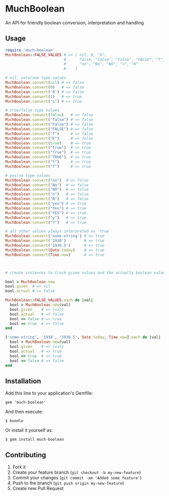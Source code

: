 # MuchBoolean

An API for friendly boolean conversion, interpretation and handling

## Usage

```ruby
require 'much-boolean'
MuchBoolean::FALSE_VALUES # => [ nil, 0, "0",
                          #      false, "false", "False", "FALSE", "f", "F",
                          #      "no", "No", "NO", "n", "N"
                          #    ]

# nil, zero/one type values
MuchBoolean.convert(nil) # => false
MuchBoolean.convert(0)   # => false
MuchBoolean.convert('0') # => false
MuchBoolean.convert(1)   # => true
MuchBoolean.convert('1') # => true

# true/false type values
MuchBoolean.convert(false)   # => false
MuchBoolean.convert("false") # => false
MuchBoolean.convert("False") # => false
MuchBoolean.convert("FALSE") # => false
MuchBoolean.convert("f")     # => false
MuchBoolean.convert("F")     # => false
MuchBoolean.convert(true)    # => true
MuchBoolean.convert("true")  # => true
MuchBoolean.convert("True")  # => true
MuchBoolean.convert("TRUE")  # => true
MuchBoolean.convert("t")     # => true
MuchBoolean.convert("T")     # => true

# yes/no type values
MuchBoolean.convert("no")  # => false
MuchBoolean.convert("No")  # => false
MuchBoolean.convert("NO")  # => false
MuchBoolean.convert("n")   # => false
MuchBoolean.convert("N")   # => false
MuchBoolean.convert("yes") # => true
MuchBoolean.convert("Yes") # => true
MuchBoolean.convert("YES") # => true
MuchBoolean.convert("y")   # => true
MuchBoolean.convert("Y")   # => true

# all other values always interpreted as `true`
MuchBoolean.convert('some-string') # => true
MuchBoolean.convert('1938')        # => true
MuchBoolean.convert('1938.5')      # => true
MuchBoolean.convert(Date.today)    # => true
MuchBoolean.convert(Time.now)      # => true



# create instances to track given values and the actually boolean values they map to

bool = MuchBoolean.new
bool.given  # => nil
bool.actual # => false

MuchBoolean::FALSE_VALUES.each do |val|
  bool = MuchBoolean.new(val)
  bool.given    # => {val}
  bool.actual   # => false
  bool == false # => true
  bool == true  # => false
end

['some-string', '1938', '1938.5', Date.today, Time.now].each do |val|
  bool = MuchBoolean.new(val)
  bool.given    # => {val}
  bool.actual   # => true
  bool == true  # => true
  bool == false # => false
end
```

## Installation

Add this line to your application's Gemfile:

    gem 'much-boolean'

And then execute:

    $ bundle

Or install it yourself as:

    $ gem install much-boolean

## Contributing

1. Fork it
2. Create your feature branch (`git checkout -b my-new-feature`)
3. Commit your changes (`git commit -am 'Added some feature'`)
4. Push to the branch (`git push origin my-new-feature`)
5. Create new Pull Request
